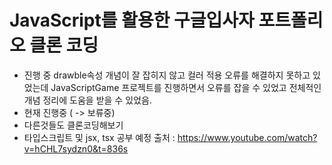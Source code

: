 # JavaScript를 활용한 구글입사자 포트폴리오 클론 코딩
  - 진행 중 drawble속성 개념이 잘 잡히지 않고 컬러 적용 오류를 해결하지 못하고 있었는데
    JavaScriptGame 프로젝트를 진행하면서 오류를 잡을 수 있었고 전체적인 개념 정리에
    도움을 받을 수 있었음. 
  - 현재 진행중 ( -> 보류중)
  - 다른것들도 클론코딩해보기  
  - 타입스크립트 및 jsx, tsx 공부 예정
출처 : https://www.youtube.com/watch?v=hCHL7sydzn0&t=836s 
 
